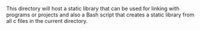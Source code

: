 This directory will host a static library that can be used for linking
with programs or projects and also a Bash script that creates a static
library from all c files in the current directory.
